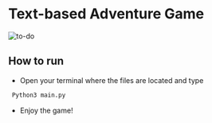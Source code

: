 # Text-based Adventure Game
![to-do](https://cdn.discordapp.com/attachments/981070079624097882/1084085379042385990/Screenshot_2566-03-11_at_23.07.56.png?ex=666c32af&is=666ae12f&hm=4cc770ce48c170b797fa7cc9d8622cb02ded3f8d9607181fa7edc585a7d875cb&)


 ## How to run

 - Open your terminal where the files are located and type
 ```bash
  Python3 main.py
```
- Enjoy the game!





 

 

